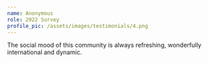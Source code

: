 ```yaml
---
name: Anonymous
role: 2022 Survey
profile_pic: /assets/images/testimonials/4.png
---
```


The social mood of this community is always refreshing, wonderfully international and dynamic.
